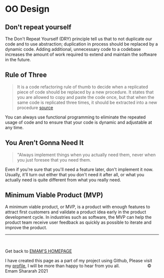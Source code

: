 # OO Design 

## Don't repeat yourself 

The Don't Repeat Yourself (DRY) principle tell us that to not duplicate our code and to use abstraction; duplication in process should be replaced by a dynamic code. Adding additional, unnecessary code to a codebase increases the amount of work required to extend and maintain the software in the future.

## Rule of Three 

>It is a code refactoring rule of thumb to decide when a replicated piece of code should be replaced by a new procedure. It states that you are allowed to copy and paste the code once, but that when the same code is replicated three times, it should be extracted into a new procedure 
[source](https://wou.edu/las/cs/csclasses/cs161/Lectures/rulesofthumb.html)

You can always use functional programming to eliminate the repeated usage of code and to ensure that your code is dynamic and adjustable at any time.

## You Aren’t Gonna Need It

>"Always implement things when you actually need them, never when you just foresee that you need them.

Even if you're sure that you'll need a feature later, don't implement it now. Usually, it'll turn out either that you don't need it after all, or what you actually need is quite different from what you really need.

## Minimum Viable Product (MVP)

A minimum viable product, or MVP, is a product with enough features to attract first customers and validate a product idea early in the product development cycle. In industries such as software, the MVP can help the product team receive user feedback as quickly as possible to iterate and improve the product.



<hr>
&nbsp;
&nbsp;

Get back to [EMAM'S HOMEPAGE](https://emam96.github.io/reading-notes/)

 I have created this page as a part of my project using Github, Please visit my [profile](https://github.com/Emam96), I will be more than happy to hear from you all.      &nbsp;        &nbsp;       &nbsp;   &nbsp;&nbsp;&nbsp;&nbsp;&nbsp;&nbsp;&nbsp;&nbsp;&nbsp;&nbsp;&nbsp;&nbsp;&nbsp;&nbsp;&nbsp;      © Emam Shararah 2021

